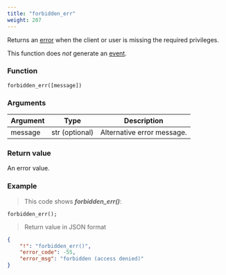 ```yaml
---
title: "forbidden_err"
weight: 207
---
```


Returns an [error](../../data-types/error) when the client or user is missing the required privileges.

This function does *not* generate an [event](../../overview/events).

### Function
`forbidden_err([message])`

### Arguments
Argument | Type | Description
-------- | ---- | -----------
message | str (optional) | Alternative error message.

### Return value
An error value.

### Example

> This code shows ***forbidden_err()***:

```thingsdb,json_response
forbidden_err();
```

> Return value in JSON format

```json
{
    "!": "forbidden_err()",
    "error_code": -55,
    "error_msg": "forbidden (access denied)"
}
```
